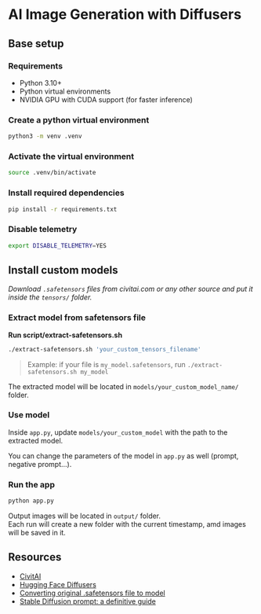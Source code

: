 # AI Image Generation with Diffusers

## Base setup

### Requirements

- Python 3.10+
- Python virtual environments
- NVIDIA GPU with CUDA support (for faster inference)

### Create a python virtual environment
```sh
python3 -m venv .venv
```

### Activate the virtual environment
```sh
source .venv/bin/activate
```

### Install required dependencies
```sh
pip install -r requirements.txt
```

### Disable telemetry
```sh
export DISABLE_TELEMETRY=YES
```

## Install custom models
*Download `.safetensors` files from civitai.com or any other source and put it inside the `tensors/` folder.*

### Extract model from safetensors file
**Run script/extract-safetensors.sh**
```sh
./extract-safetensors.sh 'your_custom_tensors_filename'
```
> Example: if your file is `my_model.safetensors`, run `./extract-safetensors.sh my_model`


The extracted model will be located in `models/your_custom_model_name/` folder.

### Use model

Inside `app.py`, update `models/your_custom_model` with the path to the extracted model.

You can change the parameters of the model in `app.py` as well (prompt, negative prompt...).

### Run the app
```sh
python app.py
```

Output images will be located in `output/` folder.  
Each run will create a new folder with the current timestamp, amd images will be saved in it.

## Resources

- [CivitAI](https://civitai.com/)
- [Hugging Face Diffusers](https://huggingface.co/docs/diffusers/)
- [Converting original .safetensors file to model](https://github.com/huggingface/diffusers/blob/main/scripts/convert_original_stable_diffusion_to_diffusers.py)
- [Stable Diffusion prompt: a definitive guide](https://stable-diffusion-art.com/prompt-guide/)
